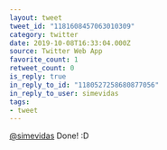 ```yaml
---
layout: tweet
tweet_id: "1181608457063010309"
category: twitter
date: 2019-10-08T16:33:04.000Z
source: Twitter Web App
favorite_count: 1
retweet_count: 0
is_reply: true
in_reply_to_id: "1180527258680877056"
in_reply_to_user: simevidas
tags:
- tweet
---
```


[@simevidas](https://twitter.com/@simevidas) Done! :D
